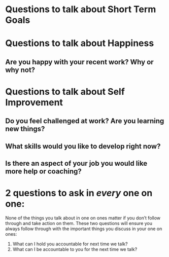   # Questions to talk about Short Term Goals

  # Questions to talk about Happiness
  ## Are you happy with your recent work? Why or why not?


  # Questions to talk about Self Improvement
  ## Do you feel challenged at work? Are you learning new things?

  ## What skills would you like to develop right now?

  ## Is there an aspect of your job you would like more help or coaching?


  # 2 questions to ask in *every* one on one:
  None of the things you talk about in one on ones matter if you don’t follow through and take action on them. These two questions will ensure you always follow through with the important things you discuss in your one on ones:

  1) What can I hold you accountable for next time we talk?
  2) What can I be accountable to you for the next time we talk?
